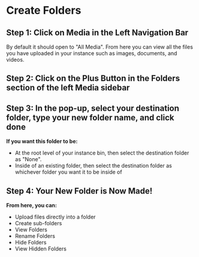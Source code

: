 # Create Folders

## Step 1: Click on Media in the Left Navigation Bar

By default it should open to "All Media". From here you can view all the files you have uploaded in your instance such as images, documents, and videos.

## Step 2: Click on the Plus Button in the Folders section of the left Media sidebar

## Step 3: In the pop-up, select your destination folder, type your new folder name, and click done

**If you want this folder to be:**

* At the root level of your instance bin, then select the destination folder as "None".
* Inside of an existing folder, then select the destination folder as whichever folder you want it to be inside of

## Step 4: Your New Folder is Now Made!

**From here, you can:**

* Upload files directly into a folder
* Create sub-folders
* View Folders
* Rename Folders
* Hide Folders
* View Hidden Folders
